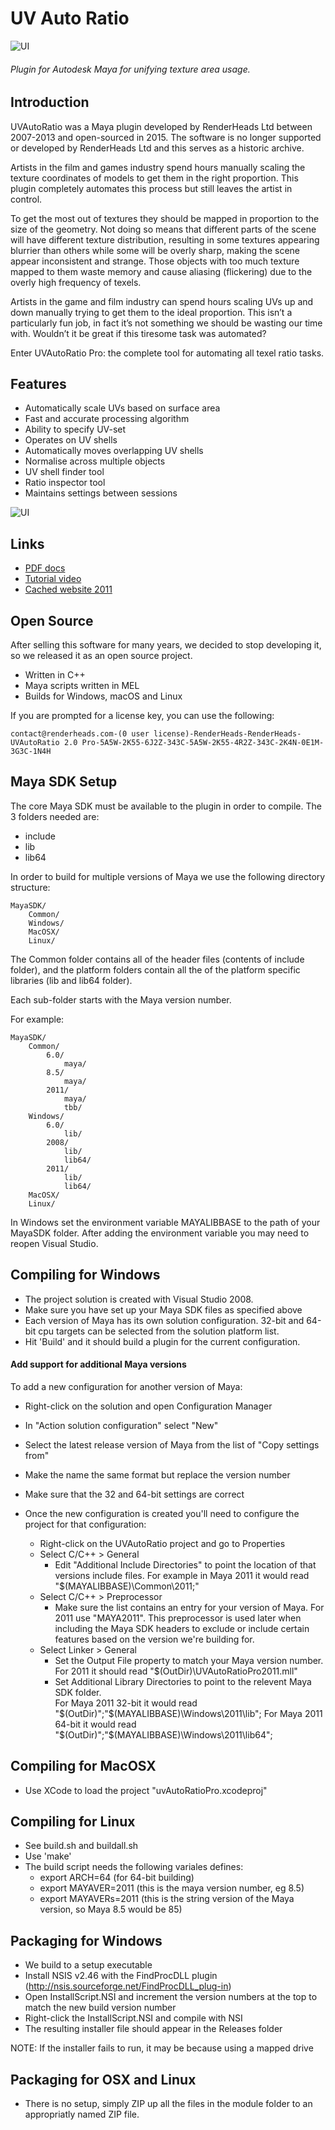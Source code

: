 # UV Auto Ratio
![UI](https://github.com/RenderHeads/MayaPlugin-UVAutoRatio/blob/master/docs/rtt_examplecar_small.jpg "UVAudioRatio")
###### Plugin for Autodesk Maya for unifying texture area usage.

## Introduction

UVAutoRatio was a Maya plugin developed by RenderHeads Ltd between 2007-2013 and open-sourced in 2015.  The software is no longer supported or developed by RenderHeads Ltd and this serves as a historic archive.

Artists in the film and games industry spend hours manually scaling the texture coordinates of models to get them in the right proportion. This plugin completely automates this process but still leaves the artist in control.

To get the most out of textures they should be mapped in proportion to the size of the geometry. Not doing so means that different parts of the scene will have different texture distribution, resulting in some textures appearing blurrier than others while some will be overly sharp, making the scene appear inconsistent and strange. Those objects with too much texture mapped to them waste memory and cause aliasing (flickering) due to the overly high frequency of texels.

Artists in the game and film industry can spend hours scaling UVs up and down manually trying to get them to the ideal proportion. This isn’t a particularly fun job, in fact it’s not something we should be wasting our time with. Wouldn’t it be great if this tiresome task was automated?

Enter UVAutoRatio Pro: the complete tool for automating all texel ratio tasks.

## Features

+ Automatically scale UVs based on surface area
+ Fast and accurate processing algorithm
+ Ability to specify UV-set
+ Operates on UV shells
+ Automatically moves overlapping UV shells
+ Normalise across multiple objects
+ UV shell finder tool
+ Ratio inspector tool
+ Maintains settings between sessions

![UI](https://github.com/RenderHeads/MayaPlugin-UVAutoRatio/blob/master/docs/UITabsExpanded_small.png "UI")

## Links

+ [PDF docs](https://github.com/RenderHeads/MayaPlugin-UVAutoRatio/releases/download/2015-2.5.x/UVAutoRatio2.0ProDocumentation.pdf)
+ [Tutorial video](https://vimeo.com/856301)
+ [Cached website 2011](https://web.archive.org/web/20111205111334/http://www.renderheads.com/portfolio/UVAutoRatio/)

## Open Source

After selling this software for many years, we decided to stop developing it, so we released it as an open source project.

+ Written in C++
+ Maya scripts written in MEL
+ Builds for Windows, macOS and Linux

If you are prompted for a license key, you can use the following:

`contact@renderheads.com-(0 user license)-RenderHeads-RenderHeads-UVAutoRatio 2.0 Pro-5A5W-2K55-6J2Z-343C-5A5W-2K55-4R2Z-343C-2K4N-0E1M-3G3C-1N4H`

## Maya SDK Setup

The core Maya SDK must be available to the plugin in order to compile.  The 3 folders needed are:
 + include
 + lib
 + lib64

In order to build for multiple versions of Maya we use the following directory structure:

	MayaSDK/
		Common/
		Windows/
		MacOSX/
		Linux/

The Common folder contains all of the header files (contents of include folder), and the platform folders contain all the of the platform specific libraries (lib and lib64 folder).

Each sub-folder starts with the Maya version number.

For example:

	MayaSDK/
		Common/
			6.0/
				maya/
			8.5/
				maya/
			2011/
				maya/
				tbb/
		Windows/
			6.0/
				lib/
			2008/
				lib/
				lib64/
			2011/
				lib/
				lib64/
		MacOSX/
		Linux/

In Windows set the environment variable MAYALIBBASE to the path of your MayaSDK folder.  After adding the environment variable you may need to reopen Visual Studio.

## Compiling for Windows

+ The project solution is created with Visual Studio 2008.
+ Make sure you have set up your Maya SDK files as specified above
+ Each version of Maya has its own solution configuration. 32-bit and 64-bit cpu targets can be selected from the solution platform list.
+ Hit 'Build' and it should build a plugin for the current configuration.

#### Add support for additional Maya versions
To add a new configuration for another version of Maya:
+ Right-click on the solution and open Configuration Manager
+ In "Action solution configuration" select "New"
+ Select the latest release version of Maya from the list of "Copy settings from"
+ Make the name the same format but replace the version number
+ Make sure that the 32 and 64-bit settings are correct

+ Once the new configuration is created you'll need to configure the project for that configuration:
	+ Right-click on the UVAutoRatio project and go to Properties
	+ Select C/C++ > General
		+ Edit "Additional Include Directories" to point the location of that versions include files.  For example in Maya 2011 it would read "$(MAYALIBBASE)\Common\2011;"
	+ Select C/C++ > Preprocessor
		+ Make sure the list contains an entry for your version of Maya.  For 2011 use "MAYA2011".  This preprocessor is used later when including the Maya SDK headers to exclude or include certain features based on the version we're building for.
	+ Select Linker > General 
		+ Set the Output File property to match your Maya version number.  For 2011 it should read "$(OutDir)\UVAutoRatioPro2011.mll"
		+ Set Additional Library Directories to point to the relevent Maya SDK folder.  
			For Maya 2011 32-bit it would read "$(OutDir)";"$(MAYALIBBASE)\Windows\2011\lib";
			For Maya 2011 64-bit it would read "$(OutDir)";"$(MAYALIBBASE)\Windows\2011\lib64";

## Compiling for MacOSX

+ Use XCode to load the project "uvAutoRatioPro.xcodeproj"

## Compiling for Linux

+ See build.sh and buildall.sh
+ Use 'make'
+ The build script needs the following variales defines:
	+ export ARCH=64		(for 64-bit building)
	+ export MAYAVER=2011		(this is the maya version number, eg 8.5)
	+ export MAYAVERs=2011		(this is the string version of the Maya version, so Maya 8.5 would be 85)

## Packaging for Windows

+ We build to a setup executable
+ Install NSIS v2.46 with the FindProcDLL plugin (http://nsis.sourceforge.net/FindProcDLL_plug-in)
+ Open InstallScript.NSI and increment the version numbers at the top to match the new build version number
+ Right-click the InstallScript.NSI and compile with NSI
+ The resulting installer file should appear in the Releases folder

NOTE: If the installer fails to run, it may be because using a mapped drive

## Packaging for OSX and Linux

+ There is no setup, simply ZIP up all the files in the module folder to an appropriatly named ZIP file.
